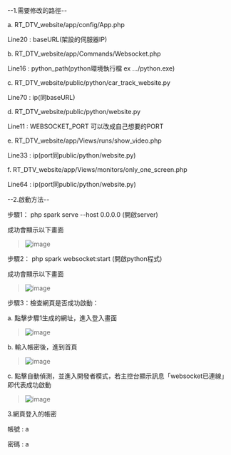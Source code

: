 --1.需要修改的路徑--

a. RT_DTV_website/app/config/App.php

Line20 : baseURL(架設的伺服器IP)


b. RT_DTV_website/app/Commands/Websocket.php

Line16 : python_path(python環境執行檔 ex .../python.exe)


c. RT_DTV_website/public/python/car_track_website.py

Line70 : ip(同baseURL)


d. RT_DTV_website/public/python/website.py

Line11 : WEBSOCKET_PORT 可以改成自己想要的PORT


e. RT_DTV_website/app/Views/runs/show_video.php

Line33 : ip(port同public/python/website.py)


f. RT_DTV_website/app/Views/monitors/only_one_screen.php

Line64 : ip(port同public/python/website.py)




--2.啟動方法--

步驟1： php spark serve --host 0.0.0.0 (開啟server) 

成功會顯示以下畫面

>![image](https://github.com/candycca/CCU-Headlight-violation-detection-system/blob/main/docs/php.png)

步驟2： php spark websocket:start (開啟python程式)

成功會顯示以下畫面

>![image](https://github.com/candycca/CCU-Headlight-violation-detection-system/blob/main/docs/websocket.png)

步驟3：檢查網頁是否成功啟動：

a. 點擊步驟1生成的網址，進入登入畫面



>![image](https://github.com/candycca/CCU-Headlight-violation-detection-system/blob/main/docs/登入.png)

b. 輸入帳密後，進到首頁



>![image](https://github.com/candycca/CCU-Headlight-violation-detection-system/blob/main/docs/首頁.png)

c. 點擊自動偵測，並進入開發者模式，若主控台顯示訊息「websocket已連線」即代表成功啟動



>![image](https://github.com/candycca/CCU-Headlight-violation-detection-system/blob/main/docs/成功.png)

3.網頁登入的帳密

帳號 : a

密碼 : a

